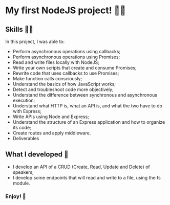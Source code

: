 # My first NodeJS project! 👩‍💻

<h2>Skills 🤹🏻</h2> 
In this project, I was able to:

- Perform asynchronous operations using callbacks;
- Perform asynchronous operations using Promises;
- Read and write files locally with NodeJS;
- Write your own scripts that create and consume Promises;
- Rewrite code that uses callbacks to use Promises;
- Make function calls consciously;
- Understand the basics of how JavaScript works;
- Detect and troubleshoot code more objectively;
- Understand the difference between synchronous and asynchronous execution;
- Understand what HTTP is, what an API is, and what the two have to do with Express;
- Write APIs using Node and Express;
- Understand the structure of an Express application and how to organize its code;
- Create routes and apply middleware.
- Deliverables

<h2>What I developed 🤔</h2> 

- I develop an API of a CRUD (Create, Read, Update and Delete) of speakers;
- I develop some endpoints that will read and write to a file, using the fs module.

<h3>Enjoy! 🥰</h3>
